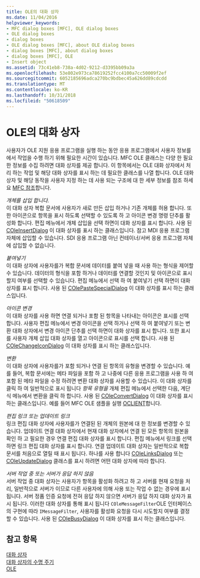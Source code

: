 ```yaml
---
title: OLE의 대화 상자
ms.date: 11/04/2016
helpviewer_keywords:
- MFC dialog boxes [MFC], OLE dialog boxes
- OLE dialog boxes
- dialog boxes
- OLE dialog boxes [MFC], about OLE dialog boxes
- dialog boxes [MFC], about dialog boxes
- dialog boxes [MFC], OLE
- Insert object
ms.assetid: 73c41eb8-738a-4d02-9212-d3395bb09a3a
ms.openlocfilehash: 53e802e973ca78619252fcc4100a7cc50009f2ef
ms.sourcegitcommit: 6052185696adca270bc9bdbec45a626dd89cdcdd
ms.translationtype: MT
ms.contentlocale: ko-KR
ms.lasthandoff: 10/31/2018
ms.locfileid: "50618509"
---
```

# <a name="dialog-boxes-in-ole"></a>OLE의 대화 상자

사용자가 OLE 지원 응용 프로그램을 실행 하는 동안 응용 프로그램에서 사용자 정보를에서 작업을 수행 하기 위해 필요한 시간이 있습니다. MFC OLE 클래스는 다양 한 필요한 정보를 수집 하려면 대화 상자를 제공 합니다. 이 항목에서는 OLE 대화 상자에서 처리 하는 작업 및 해당 대화 상자를 표시 하는 데 필요한 클래스를 나열 합니다. OLE 대화 상자 및 해당 동작을 사용자 지정 하는 데 사용 되는 구조에 대 한 세부 정보를 참조 하세요 [MFC 참조](../mfc/mfc-desktop-applications.md)합니다.

*개체를 삽입 합니다.*<br/>
이 대화 상자 복합 문서에 사용자가 새로 만든 삽입 하거나 기존 개체를 허용 합니다. 또한 아이콘으로 항목을 표시 하도록 선택할 수 있도록 하 고 아이콘 변경 명령 단추를 활성화 합니다. 편집 메뉴에서 개체 삽입을 선택 하면이 대화 상자를 표시 합니다. 사용 된 [COleInsertDialog](../mfc/reference/coleinsertdialog-class.md) 이 대화 상자를 표시 하는 클래스입니다. 참고 MDI 응용 프로그램 자체에 삽입할 수 있습니다. SDI 응용 프로그램 아닌 컨테이너/서버 응용 프로그램 자체에 삽입할 수 없습니다.

*붙여넣기*<br/>
이 대화 상자에 사용자를가 복합 문서에 데이터를 붙여 넣을 때 사용 하는 형식을 제어할 수 있습니다. 데이터의 형식을 포함 하거나 데이터를 연결할 것인지 및 아이콘으로 표시할지 여부를 선택할 수 있습니다. 편집 메뉴에서 선택 하 여 붙여넣기 선택 하면이 대화 상자를 표시 합니다. 사용 된 [COlePasteSpecialDialog](../mfc/reference/colepastespecialdialog-class.md) 이 대화 상자를 표시 하는 클래스입니다.

*아이콘 변경*<br/>
이 대화 상자를 사용 하면 연결 되거나 포함 된 항목을 나타내는 아이콘은 표시를 선택 합니다. 사용자 편집 메뉴에서 변경 아이콘을 선택 하거나 선택 하 여 붙여넣기 또는 변환 대화 상자에서 변경 아이콘 단추를 선택 하면이 대화 상자를 표시 합니다. 또한 표시를 사용자 개체 삽입 대화 상자를 열고 아이콘으로 표시를 선택 합니다. 사용 된 [COleChangeIconDialog](../mfc/reference/colechangeicondialog-class.md) 이 대화 상자를 표시 하는 클래스입니다.

*변환*<br/>
이 대화 상자에 사용자를가 포함 되거나 연결 된 항목의 유형을 변경할 수 있습니다. 예를 들어, 복합 문서에는 메타 파일을 포함 하 고 나중에 다른 응용 프로그램을 사용 하 여 포함 된 메타 파일을 수정 하려면 변환 대화 상자를 사용할 수 있습니다. 이 대화 상자를 클릭 하 여 일반적으로 표시 됩니다 *항목 유형을* 개체 편집 메뉴에서 선택한 다음, 계단식 메뉴에서 변환을 클릭 하 합니다. 사용 된 [COleConvertDialog](../mfc/reference/coleconvertdialog-class.md) 이 대화 상자를 표시 하는 클래스입니다. 예를 들어 MFC OLE 샘플을 실행 [OCLIENT](../visual-cpp-samples.md)합니다.

*편집 링크 또는 업데이트 링크*<br/>
링크 편집 대화 상자에 사용자를가 연결된 된 개체의 원본에 대 한 정보를 변경할 수 있습니다. 업데이트 연결 대화 상자에서 현재 대화 상자에서 연결 된 모든 항목의 원본을 확인 하 고 필요한 경우 연결 편집 대화 상자를 표시 합니다. 편집 메뉴에서 링크를 선택 하면 링크 편집 대화 상자를 표시 합니다. 연결 업데이트 대화 상자는 일반적으로 복합 문서를 처음으로 열릴 때 표시 됩니다. 하나를 사용 합니다 [COleLinksDialog](../mfc/reference/colelinksdialog-class.md) 또는 [COleUpdateDialog](../mfc/reference/coleupdatedialog-class.md) 클래스를 표시 하려면 어떤 대화 상자에 따라 합니다.

*서버 작업 중 또는 서버가 응답 하지 않음*<br/>
서버 작업 중 대화 상자는 사용자가 항목을 활성화 하려고 하 고 서버를 현재 요청을 처리, 일반적으로 서버가 이므로 다른 사용자에 의해 사용 또는 작업 수 없는 경우에 표시 됩니다. 서버 정품 인증 요청에 전혀 응답 하지 않으면 서버가 응답 하지 대화 상자가 표시 됩니다. 이러한 대화 상자를 통해 표시 됩니다 `COleMessageFilter`OLE 인터페이스의 구현에 따라 `IMessageFilter`, 사용자를 활성화 요청을 다시 시도할지 여부를 결정할 수 있습니다. 사용 된 [COleBusyDialog](../mfc/reference/colebusydialog-class.md) 이 대화 상자를 표시 하는 클래스입니다.

## <a name="see-also"></a>참고 항목

[대화 상자](../mfc/dialog-boxes.md)<br/>
[대화 상자의 수명 주기](../mfc/life-cycle-of-a-dialog-box.md)<br/>
[OLE](../mfc/ole-in-mfc.md)

